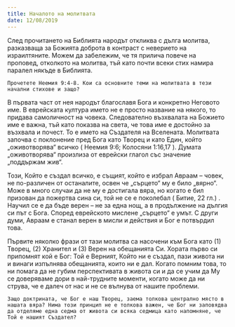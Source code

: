 ```yaml
---
title: Началото на молитвата
date: 12/08/2019
---
```


След прочитането на Библията народът откликва с дълга молитва, разказваща за Божията доброта в контраст с неверието на израилтяните. Можем да забележим, че тя прилича повече на проповед, отколкото на молитва, тъй като почти всеки стих намира паралел някъде в Библията.

`Прочетете Неемия 9:4-8. Кои са основните теми на молитвата в тези начални стихове и защо?`

В първата част от нея народът благославя Бога и конкретно Неговото име. В еврейската култура името не е просто название на някого, то придава самоличност на човека. Следователно възхвалата на Божието име е важна, тъй като показва на света, че това име е достойно за възхвала и почест. То е името на Създателя на Вселената. Молитвата започва с поклонение пред Бога като Творец и като Един, който „оживотворява“ всичко ( Неемия 9:6; Колосяни 1:16,17 ). Думата „оживотворява“ произлиза от еврейски глагол със значение „поддържам жив“.

Този, Който е създал всичко, е същият, който е избрал Авраам – човек, не по-различен от останалите, освен че „сърцето“ му е било „вярно“. Може в много случаи да не му е достигала вяра, но когато е бил призован да пожертва сина си, той не се е поколебал ( Битие, 22 гл.) . Научил се е да бъде верен – не за една нощ, а в продължение на дългия си път с Бога. Според еврейското мислене „сърцето“ е умът. С други думи, Авраам е станал верен в мисли и действия и Бог е потвърдил това.

Първите няколко фрази от тази молитва са насочени към Бога като (1) Творец, (2) Хранител и (3) Верен на обещанията Си. Хората първо си припомнят кой е Бог: Той е Верният, Който ни е създал, пази живота ни и винаги изпълнява обещанията, които ни е дал. Когато помним това, то ни помага да не губим перспективата в живота си и да се учим да Му се доверяваме дори в най-трудните моменти, когато може да ни струва, че е далеч от нас и не се вълнува от нашите проблеми.

`Защо доктрината, че Бог е наш Творец, заема толкова централно място в нашата вяра? Нима този принцип не е толкова важен, че Бог ни заповядва да отделяме една седма от живота си всяка седмица като напомняне, че Той е нашият Създател?`